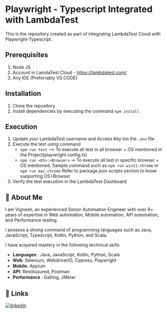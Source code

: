 # Playwright - Typescript Integrated with LambdaTest

This is the repository created as part of integrating LambdaTest Cloud with Playwright-Typescript.

## Prerequisites
1. Node JS
2. Account in LamdaTest Cloud - https://lambdatest.com/
3. Any IDE (Preferrably VS CODE)

## Installation
1. Clone the repository
2. Install dependencies by executing the command `npm install`

## Execution
1. Update your LambdaTest username and Access Key inn the `.env` file
2. Execute the test using command 
    - `npm run test` --> To execute all test in all browser + OS mentioned in the Project(playwright.config.ts)
    - `npm run <OS>:<Browser>` -> To execute all test in specific browser + OS mentioned. Sample command such as `npm run win11:chrome` or `npm run mac:chrome` Refer to package.json scripts section to know supporting OS+Browser
3. Verify the test execution in the LambdaTest Dashboard

## 🚀 About Me
I am Vignesh, an experienced Senior Automation Engineer with over 9+ years of expertise in Web automation, Mobile automation, API automation, and Performance testing. 

I possess a strong command of programming languages such as Java, JavaScript, Typescript, Kotlin, Python, and Scala.

I have acquired mastery in the following technical skills

- 𝐋𝐚𝐧𝐠𝐮𝐚𝐠𝐞𝐬 : Java, JavaScript, Kotlin, Python, Scala
- 𝐖𝐞𝐛: Selenium, WebdriverIO, Cypress, Playwright
- 𝐌𝐨𝐛𝐢𝐥𝐞: Appium
- 𝐀𝐏𝐈: RestAssured, Postman
- 𝐏𝐞𝐫𝐟𝐨𝐫𝐦𝐚𝐧𝐜𝐞 : Gatling, JMeter

## 🔗 Links
[![linkedin](https://img.shields.io/badge/linkedin-0A66C2?style=for-the-badge&logo=linkedin&logoColor=white)](https://www.linkedin.com/in/vignesh-srinivasa-raghavan/)
